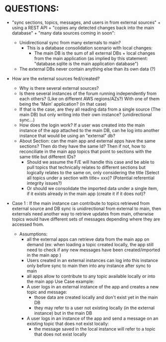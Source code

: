 

# QUESTIONS:

- "sync sections, topics, messages, and users in from external sources" + using a REST API  + "copies any detected changes back into the main database" + "many data sources coming in soon":
    - Unidirectional sync from many externals to main?
        - This is a database consolidation scenario with local changes:
            - The main DB is the sum of all external DBs + local changes from the main application (as implied by this statement: "database.sqlite is the main application database")
    - The external DBs never contain anything else than its own data (?)
 
- How are the external sources fed/created? 
    - Why is there several external sources?
    - Is there several instances of the forum running independently from each others? (Like on different AWS regions/AZs?) With one of them being the 'Main' application?  (in that case)
    - If that is the case, are they all reading data from a single source (The main DB) but only writing into their own instance?  (unidirectional sync...)
    - How does the login work? If a user was created into the main instance of the app attached to the main DB, can he log into another instance that would be using an "external" db?
    - About Section: can the main app and external apps have the same sections? Then do they have the same Id? Then if not, how to reconciliate in the main app topics that point to sections with the same title but different IDs? 
        - Should we assume the F/E will handle this case and be able to pull topics that technically relates to different sections but logically relates to the same on, only considering the title (Select all topics under a section with title= xxx)? (Potential referential integrity issues?)
        - Or should we consolidate the imported data under a single item, if it exists already in the main app (create it if it does not)?

- Case 1 : If the main instance can contribute to topics retrieved from external source and DB sync is unidirectional from external to main, then externals need another way to retrieve updates from main, otherwise topics would have different sets of messages depending where they are accessed from. 
    - Assumptions:
        - all the external apps can retrieve data from the main app on demand  (ex: when loading a topic created locally, the app still need to check if any new messages have been created/imported in the main app )
        - Users created in an external instances can log into this instance only before sync to main then into any instance after sync to main
        - all apps allow to contribute to any topic available locally or into the main app
    Use Case example:
        - A user logs in an external instance of the app and creates a new  topic  and message:
            - those data are created locally and don't exist yet in the main DB
            - they may refer to a user not existing locally (in the external instance) but in the main DB
        - A user logs in an instance of the app and send a message on an existing topic that does not exist locally:
            - the message saved in the local instance will refer to a topic that does not exist locally
         

